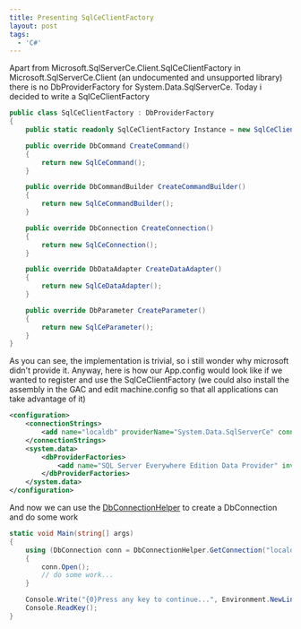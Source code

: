 ```yaml
---
title: Presenting SqlCeClientFactory
layout: post
tags:
  - 'C#'
---
```

Apart from Microsoft.SqlServerCe.Client.SqlCeClientFactory in Microsoft.SqlServerCe.Client (an undocumented and unsupported library) there is no DbProviderFactory for System.Data.SqlServerCe. Today i decided to write a SqlCeClientFactory

```csharp
public class SqlCeClientFactory : DbProviderFactory
{
	public static readonly SqlCeClientFactory Instance = new SqlCeClientFactory();

	public override DbCommand CreateCommand()
	{
		return new SqlCeCommand();
	}

	public override DbCommandBuilder CreateCommandBuilder()
	{
		return new SqlCeCommandBuilder();
	}

	public override DbConnection CreateConnection()
	{
		return new SqlCeConnection();
	}

	public override DbDataAdapter CreateDataAdapter()
	{
		return new SqlCeDataAdapter();
	}

	public override DbParameter CreateParameter()
	{
		return new SqlCeParameter();
	}
}
```

As you can see, the implementation is trivial, so i still wonder why microsoft didn't provide it. Anyway, here is how our App.config would look like if we wanted to register and use the SqlCeClientFactory (we could also install the assembly in the GAC and edit machine.config so that all applications can take advantage of it)

```xml
<configuration>
	<connectionStrings>
		<add name="localdb" providerName="System.Data.SqlServerCe" connectionString="Data Source='localdb.sdf';"/>
	</connectionStrings>
	<system.data>
		<dbProviderFactories>
			<add name="SQL Server Everywhere Edition Data Provider" invariant="System.Data.SqlServerCe" description=".NET Framework Data Provider for Microsoft SQL Server Everywhere Edition" type="SqlCeApplication.SqlCeClientFactory, SqlCeApplication" />
		</dbProviderFactories>
	</system.data>
</configuration>
```

And now we can use the [DbConnectionHelper](http://www.timvw.be/helper-methods-for-dbconnection/) to create a DbConnection and do some work

```csharp
static void Main(string[] args)
{
	using (DbConnection conn = DbConnectionHelper.GetConnection("localdb"))
	{
		conn.Open();
		// do some work...
	}

	Console.Write("{0}Press any key to continue...", Environment.NewLine);
	Console.ReadKey();
}
```
